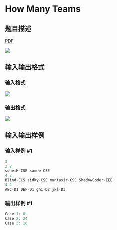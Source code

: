 # How Many Teams

## 题目描述

[problemUrl]: https://uva.onlinejudge.org/index.php?option=com_onlinejudge&Itemid=8&category=78&page=show_problem&problem=2715

[PDF](https://uva.onlinejudge.org/external/116/p11668.pdf)

![](https://cdn.luogu.com.cn/upload/vjudge_pic/UVA11668/9b21148b17c14b4b06eee86125477fa979728934.png)

## 输入输出格式

### 输入格式

![](https://cdn.luogu.com.cn/upload/vjudge_pic/UVA11668/4483d9c1e453403e7d86eb59276238b854386743.png)

### 输出格式

![](https://cdn.luogu.com.cn/upload/vjudge_pic/UVA11668/d43b591f6cb7cac18afbe19c03cad46e536a66dc.png)

## 输入输出样例

### 输入样例 #1

```cpp
3
2 2
sohelH-CSE samee-CSE
4 2
Blind-ECS sidky-CSE muntasir-CSC ShadowCoder-EEE
4 2
ABC-D1 DEF-D1 ghi-D2 jkl-D3
```


### 输出样例 #1

```cpp
Case 1: 0
Case 2: 24
Case 3: 16
```


